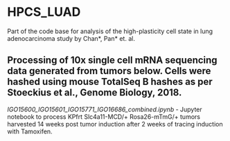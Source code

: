 # HPCS_LUAD
Part of the code base for analysis of the high-plasticity cell state in lung adenocarcinoma study by Chan*, Pan* et. al. 

## Processing of 10x single cell mRNA sequencing data generated from tumors below.  Cells were hashed using mouse TotalSeq B hashes as per Stoeckius et al., Genome Biology, 2018.

_IGO15600\_IGO15601\_IGO15771\_IGO16686\_combined.ipynb_ - Jupyter notebook to process KPfrt Slc4a11-MCD/+ Rosa26-mTmG/+ tumors harvested 14 weeks post tumor induction after 2 weeks of tracing induction with Tamoxifen.

